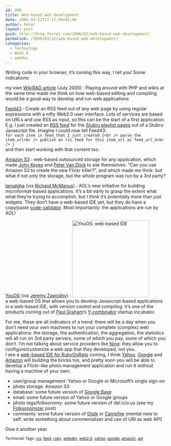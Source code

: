 ```yaml
---
id: 286
title: Web-based web development
date: 2006-03-22T17:17:56+01:00
author: Peter
layout: post
guid: http://blog.forret.com/2006/03/web-based-web-development/
permalink: /2006/03/22/web-based-web-development/
categories:
  - technology
  - Web2.0
  - webdev
---
```

Writing code in your browser, it&#8217;s coming this way, I tell you! Some indications:

my own [WikiRAD article](http://blog.forret.com/2005/07/online-software-development-the-wikirad/) (July 2005)
:   Playing around with PHP and wikis at the same time made me think on how web-based editing and compiling would be a good way to develop and run web applications

[Feed43](http://feed43.com)
:   Create an RSS feed out of any web page by using regular expressions with a nifty Web2.0 user interface. Lots of services are based on URLs and use RSS as input, so this can be the start of a first application. E.g. I just created an [RSS feed](http://feed43.com/stubru_playlists.xml) for the [Stubru playlist pages](http://www.stubru.be/html/stubru_web/programmas/playlist/index.html) out of a Stubru Javascript file. Imagine I could now tell Feed43:  
    `for each item in feed_that_I_just_created {<br />
parse_the item_url<br />
publish an rss feed for this item_url as feed_url_X<br />
}`  
    and then start working with that content too.

[Amazon S3](http://aws.amazon.com/s3)
:   web-based outsourced storage for any application, which made [John Keyes](http://jkeyes.com/2006/03/ten_ideas_for_amazon_s3_applic.php) and [Peter Van Dijck](http://poorbuthappy.com/ease/archives/2006/03/14/3086/can-you-use-amazon-s3-to-create-the-new-flickr-killer) to ask themselves: &#8220;Can you use Amazon S3 to create the new Flickr killer?&#8221;, and which made me think: but what if not only the storage, but the whole program was run by a 3rd party?

[Iamalpha](http://iamalpha.com) (via [Richard McManus](http://www.readwriteweb.com/archives/aols_new_module.php))
:   AOL&#8217;s new initiative for building microformat-based applications. It&#8217;s a bit early to grasp the extent what what they&#8217;re trying to accomplish, but I think it&#8217;s potentially more than just widgets. They don&#8217;t have a web-based IDE yet, but they do have a copy/paste [code-validator](http://iamalpha.com/.developer/validate.jsp). Most importantly: the applications are run by AOL!

[YouOS](http://www.youos.com) (via [Jeremy Zawodny](http://jeremy.zawodny.com/blog/archives/006495.html))
:   [<img src="http://static.flickr.com/41/116327567_416a2a0cb1_m.jpg" width="240" alt="YouOS: web-based IDE" />](http://www.flickr.com/photos/pforret/116327567/ "Photo Sharing")  
    a web-based OS that allows you to develop Javascript-based applications in a web-based IDE, with version control and compiling. It&#8217;s one of the products coming out of [Paul Graham](http://www.paulgraham.com/)&#8216;s [Y-combinator](http://www.ycombinator.com/) startup incubator.

<!--more-->

  
For me, these are all indicators of a trend: there will be a day when you don&#8217;t need your own machines to run your complete (complex) web applications: the storage, the authentication, the aggregation, the statistics will all run on 3rd party servers, some of which you pay, some of which you don&#8217;t. I&#8217;m not talking about service providers like [Ning](http://www.ning.com): they allow you to configure/customize a web app that _they_ developed, not you.  
I see a [web-based IDE for RubyOnRails](http://www.deveiate.org/projects/JohnHenry) coming, I think [Yahoo](http://developer.yahoo.com/), [Google](http://code.google.com/) and [Amazon](http://aws.typepad.com/) will building the bricks too, and pretty soon you will be able to develop a Flickr-like photo management application and run it without having a machine of your own:

  * user/group management: Yahoo or Google or Microsoft&#8217;s single sign-on
  * photo storage: Amazon S3
  * database: some future version of [Google Base](http://base.google.com/)
  * email: some future version of Yahoo or Google groups
  * photo tags/folksonomy: some future version of del.icio.us (see my [Folksonomizer](http://blog.forret.com/2005/02/folksonomizer-generic-folksonomy-service/) post)
  * comments: some future version of [Gtalk](http://www.google.com/talk/) or [Campfire](http://www.campfirenow.com/) (mental note to self: write something about commentalizer and use of URI as web API)

Give it another year.

<small>Technorati Tags: <a href="http://technorati.com/tag/rss" rel="tag">rss</a>, <a href="http://technorati.com/tag/feed" rel="tag">feed</a>, <a href="http://technorati.com/tag/ruby" rel="tag">ruby</a>, <a href="http://technorati.com/tag/webdev" rel="tag">webdev</a>, <a href="http://technorati.com/tag/web2.0" rel="tag">web2.0</a>, <a href="http://technorati.com/tag/yahoo" rel="tag">yahoo</a>, <a href="http://technorati.com/tag/google" rel="tag">google</a>, <a href="http://technorati.com/tag/amazon" rel="tag">amazon</a>, <a href="http://technorati.com/tag/aol" rel="tag">aol</a></small>